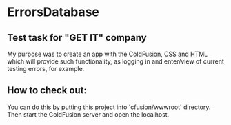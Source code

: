 # ErrorsDatabase
## Test task for "GET IT" company
<h7> My purpose was to create an app with the ColdFusion, CSS and HTML which will provide such functionality, as logging in and enter/view of current testing errors, for example. </h7> 
## How to check out:
<h7> You can do this by putting this project into 'cfusion/wwwroot' directory. Then start the ColdFusion server and open the localhost. </h7>
